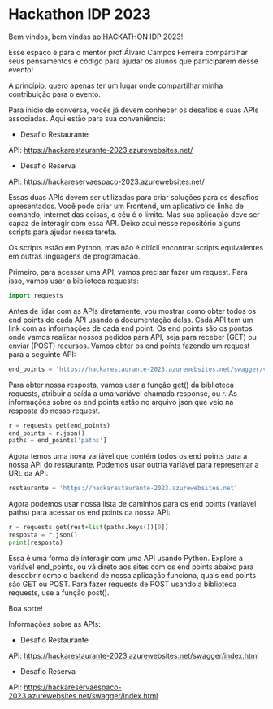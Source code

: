 # Hackathon IDP 2023

Bem vindos, bem vindas ao HACKATHON IDP 2023!

Esse espaço é para o mentor prof Álvaro Campos Ferreira compartilhar seus pensamentos e código para ajudar os alunos que participarem desse evento! 

A princípio, quero apenas ter um lugar onde compartilhar minha contribuição para o evento.

Para início de conversa, vocês já devem conhecer os desafios e suas APIs associadas. Aqui estão para sua conveniência:

 - Desafio Restaurante

API: https://hackarestaurante-2023.azurewebsites.net/

 - Desafio Reserva

API: https://hackareservaespaco-2023.azurewebsites.net/

Essas duas APIs devem ser utilizadas para criar soluções para os desafios apresentados. Você pode criar um Frontend, um aplicativo de linha de comando, internet das coisas, o céu é o limite. Mas sua aplicação deve ser capaz de interagir com essa API. Deixo aqui nesse repositório alguns scripts para ajudar nessa tarefa. 

Os scripts estão em Python, mas não é difícil encontrar scripts equivalentes em outras linguagens de programação.

Primeiro, para acessar uma API, vamos precisar fazer um request. Para isso, vamos usar a biblioteca requests:

```python
import requests
```

Antes de lidar com as APIs diretamente, vou mostrar como obter todos os end points de cada API usando a documentação delas. Cada API tem um link com as informações de cada end point. Os end points são os pontos onde vamos realizar nossos pedidos para API, seja para receber (GET) ou enviar (POST) recursos. Vamos obter os end points fazendo um request para a seguinte API:

```python
end_points = 'https://hackarestaurante-2023.azurewebsites.net/swagger/v1/swagger.json'
```

Para obter nossa resposta, vamos usar a função get() da biblioteca requests, atribuir a saída a uma variável chamada response, ou r. As informações sobre os end points estão no arquivo json que veio na resposta do nosso request.

```python
r = requests.get(end_points)
end_points = r.json()
paths = end_points['paths']
```

Agora temos uma nova variável que contém todos os end points para a nossa API do restaurante. Podemos usar outrta variável para representar a URL da API:

```python
restaurante = 'https://hackarestaurante-2023.azurewebsites.net'
```

Agora podemos usar nossa lista de caminhos para os end points (variável paths) para acessar os end points da nossa API:

```python
r = requests.get(rest+list(paths.keys())[0])
resposta = r.json()
print(resposta)
```

Essa é uma forma de interagir com uma API usando Python. Explore a variável end_points, ou vá direto aos sites com os end points abaixo para descobrir como o backend de nossa aplicação funciona, quais end points são GET ou POST. Para fazer requests de POST usando a biblioteca requests, use a função post(). 

Boa sorte!

Informações sobre as APIs:

 - Desafio Restaurante

API: https://hackarestaurante-2023.azurewebsites.net/swagger/index.html 

 - Desafio Reserva

API: https://hackareservaespaco-2023.azurewebsites.net/swagger/index.html
